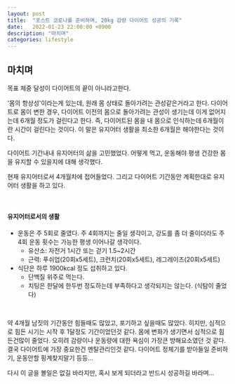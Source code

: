 ```yaml
---
layout: post
title:  "포스트 코로나를 준비하며, 20kg 감량 다이어트 성공의 기록"
date:   2022-01-23 22:00:00 +0900
description: "마치며"
categories: lifestyle
---
```


## 마치며

목표 체중 달성이 다이어트의 끝이 아니라고한다.

'몸의 항상성'이라는게 있는데, 원래 몸 상태로 돌아가려는 관성같은거라고 한다.
다이어트로 몸이 변한 경우, 다이어트 이전의 몸으로 돌아가려는 관성이 생기는데 이게 없어지는데 6개월 정도가 걸린다고 한다.
즉, 다이어트된 몸을 내 몸으로 인식하는데 6개월이란 시간이 걸린다는 것이다.
이 말은 유지어터 생활을 최소한 6개월은 해야한다는 것이다.

다이어트 기간내내 유지어터의 삶을 고민했었다.
어떻게 먹고, 운동해야 평생 건강한 몸을 유지할 수 있을지에 대해 생각했다.

현재 유지어터로서 4개월차에 접어들었다.
그리고 다이어트 기간동안 계획한대로 유지어터 생활을 하고 있다.

<br>

#### 유지어터로서의 생활

- 운동은 주 5회로 줄였다. 주 4회까지는 줄일 생각이고, 강도를 좀 더 줄이더라도 주 4회 운동 횟수는 가능한 평생 이어나갈 생각이다.
  - 유산소: 자전거 1시간 또는 걷기 1.5~2시간
  - 근력: 푸쉬업(20회x5세트), 크런치(20회x5세트), 레그레이즈(20회x5세트)
- 식단은 하루 1900kcal 정도 섭취하고 있다.
  - 단백질 위주로 먹는다.
  - 치팅은 한달에 한두번 정도하는데 부족하다고 생각되지는 않는다. (식탐이 줄었다)

<br>

약 4개월 남짓의 기간동안 힘들때도 많았고, 포기하고 싶을때도 많았다.
히지만, 심적으로 힘든 시기는 시작 후 1달정도 기간이었던것 같다.
몸에 변화가 생기면서 심적으로 힘든건많이 줄었다. 오히려 감량이나 운동량에 대한 욕심이 가장큰 방해요소였던 것 같다.
결국 다이어트에 가장 중요한건 멘탈관리인것 같다.
다이어트 정체기를 받아들일 준비하기, 운동안할 핑계찾지말기 등등...

다시 이 글을 볼일은 없길 바라지만,
혹시 보게 되더라고 반드시 성공하길 바라며...
